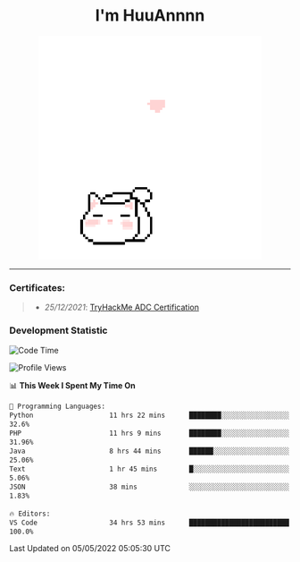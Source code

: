 <h1 align='center'>I'm HuuAnnnn</h1>
<p align="center">
 <img src="cat_intro.gif" />
</p>

___

### Certificates:
>- *25/12/2021*: [TryHackMe ADC Certification](https://tryhackme-certificates.s3-eu-west-1.amazonaws.com/THM-HKVVJOIWJA.png)


### Development Statistic

<!--START_SECTION:waka-->
![Code Time](http://img.shields.io/badge/Code%20Time-156%20hrs%2034%20mins-blue)

![Profile Views](http://img.shields.io/badge/Profile%20Views-2-blue)

📊 **This Week I Spent My Time On** 

```text
💬 Programming Languages: 
Python                   11 hrs 22 mins      ████████░░░░░░░░░░░░░░░░░   32.6% 
PHP                      11 hrs 9 mins       ████████░░░░░░░░░░░░░░░░░   31.96% 
Java                     8 hrs 44 mins       ██████░░░░░░░░░░░░░░░░░░░   25.06% 
Text                     1 hr 45 mins        █░░░░░░░░░░░░░░░░░░░░░░░░   5.06% 
JSON                     38 mins             ░░░░░░░░░░░░░░░░░░░░░░░░░   1.83%

🔥 Editors: 
VS Code                  34 hrs 53 mins      █████████████████████████   100.0%

```


 Last Updated on 05/05/2022 05:05:30 UTC
<!--END_SECTION:waka-->
